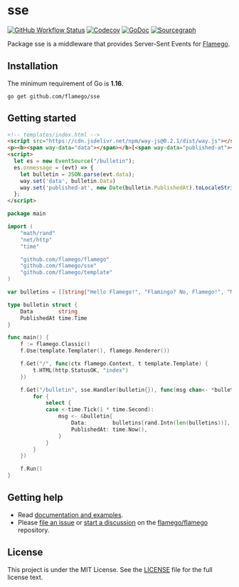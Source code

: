 # sse

[![GitHub Workflow Status](https://img.shields.io/github/workflow/status/flamego/sse/Go?logo=github&style=for-the-badge)](https://github.com/flamego/sse/actions?query=workflow%3AGo)
[![Codecov](https://img.shields.io/codecov/c/gh/flamego/sse?logo=codecov&style=for-the-badge)](https://app.codecov.io/gh/flamego/sse)
[![GoDoc](https://img.shields.io/badge/GoDoc-Reference-blue?style=for-the-badge&logo=go)](https://pkg.go.dev/github.com/flamego/sse?tab=doc)
[![Sourcegraph](https://img.shields.io/badge/view%20on-Sourcegraph-brightgreen.svg?style=for-the-badge&logo=sourcegraph)](https://sourcegraph.com/github.com/flamego/sse)

Package sse is a middleware that provides Server-Sent Events for [Flamego](https://github.com/flamego/flamego).

## Installation

The minimum requirement of Go is **1.16**.

	go get github.com/flamego/sse

## Getting started

```html
<!-- templates/index.html -->
<script src="https://cdn.jsdelivr.net/npm/way-js@0.2.1/dist/way.js"></script>
<p><b><span way-data="data"></span></b>[<span way-data="published-at"></span>]</p>
<script>
  let es = new EventSource("/bulletin");
  es.onmessage = (evt) => {
    let bulletin = JSON.parse(evt.data);
    way.set('data', bulletin.Data)
    way.set('published-at', new Date(bulletin.PublishedAt).toLocaleString())
  };
</script>
```

```go
package main

import (
	"math/rand"
	"net/http"
	"time"

	"github.com/flamego/flamego"
	"github.com/flamego/sse"
	"github.com/flamego/template"
)

var bulletins = []string{"Hello Flamego!", "Flamingo? No, Flamego!", "Most powerful routing syntax", "Slim core but limitless extensibility"}

type bulletin struct {
	Data        string
	PublishedAt time.Time
}

func main() {
	f := flamego.Classic()
	f.Use(template.Templater(), flamego.Renderer())

	f.Get("/", func(ctx flamego.Context, t template.Template) {
		t.HTML(http.StatusOK, "index")
	})

	f.Get("/bulletin", sse.Handler(bulletin{}), func(msg chan<- *bulletin) {
		for {
			select {
			case <-time.Tick(1 * time.Second):
				msg <- &bulletin{
					Data:        bulletins[rand.Intn(len(bulletins))],
					PublishedAt: time.Now(),
				}
			}
		}
	})

	f.Run()
}
```

## Getting help

- Read [documentation and examples](https://flamego.dev/middleware/sse.html).
- Please [file an issue](https://github.com/flamego/flamego/issues)
  or [start a discussion](https://github.com/flamego/flamego/discussions) on
  the [flamego/flamego](https://github.com/flamego/flamego) repository.

## License

This project is under the MIT License. See the [LICENSE](LICENSE) file for the full license text.
